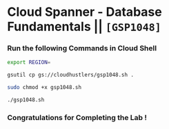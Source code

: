 # Cloud Spanner - Database Fundamentals || `[GSP1048]`

### Run the following Commands in Cloud Shell

```bash
export REGION=
```

```bash
gsutil cp gs://cloudhustlers/gsp1048.sh .

sudo chmod +x gsp1048.sh

./gsp1048.sh
```

### Congratulations for Completing the Lab !
